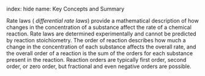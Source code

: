 index: hide
name: Key Concepts and Summary

Rate laws ( *differential rate laws*) provide a mathematical description of how changes in the concentration of a substance affect the rate of a chemical reaction. Rate laws are determined experimentally and cannot be predicted by reaction stoichiometry. The order of reaction describes how much a change in the concentration of each substance affects the overall rate, and the overall order of a reaction is the sum of the orders for each substance present in the reaction. Reaction orders are typically first order, second order, or zero order, but fractional and even negative orders are possible.

